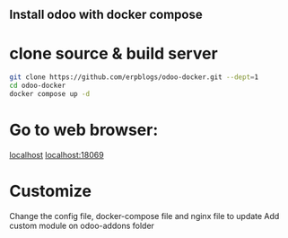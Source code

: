 ## Install odoo with docker compose

# clone source & build server

```bash
git clone https://github.com/erpblogs/odoo-docker.git --dept=1
cd odoo-docker 
docker compose up -d
```


# Go to web browser: 
[localhost](http://localhost)
[localhost:18069](http://localhost:18069)

# Customize
Change the config file, docker-compose file and nginx file to update 
Add custom module on odoo-addons folder